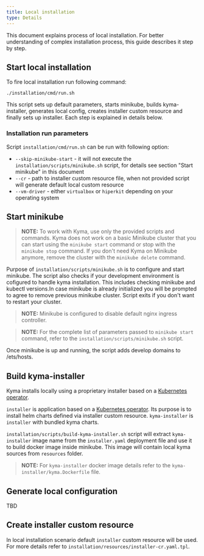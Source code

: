 ```yaml
---
title: Local installation
type: Details
---
```


This document explains process of local installation. For better understanding of complex installation process, this guide describes it step by step.

## Start local installation

To fire local installation run following command:
```
./installation/cmd/run.sh
```

This script sets up default parameters, starts minikube, builds kyma-installer, generates local config, creates installer custom resource and finally sets up installer. Each step is explained in details below.

### Installation run parameters

Script `installation/cmd/run.sh` can be run with following option:

- `--skip-minikube-start` - it will not execute the `installation/scripts/minikube.sh` script, for details see section "Start minikube" in this document
- `--cr` - path to installer custom resource file, when not provided script will generate default local custom resource
- `--vm-driver` -  either `virtualbox` or `hiperkit` depending on your operating system

## Start minikube

> **NOTE:** To work with Kyma, use only the provided scripts and commands. Kyma does not work on a basic Minikube cluster that you can start using the `minikube start` command or stop with the `minikube stop` command. If you don't need Kyma on Minikube anymore, remove the cluster with the `minikube delete` command.

Purpose of `installation/scripts/minikube.sh` is to configure and start minikube. The script also checks if your development environment is cofigured to handle kyma installation. This includes checking minikube and kubectl versions.In case minikube is already initialized you will be prompted to agree to remove previous minikube cluster. Script exits if you don't want to restart your cluster.

>**NOTE:** Minikube is configured to disable default nginx ingress controller.

>**NOTE:** For the complete list of parameters passed to `minikube start` command, refer to the `installation/scripts/minikube.sh` script.

Once minikube is up and running, the script adds develop domains to /ets/hosts.

## Build kyma-installer

Kyma installs locally using a proprietary installer based on a [Kubernetes operator](https://coreos.com/operators/).

`installer` is application based on a [Kubernetes operator](https://coreos.com/operators/). Its purpose is to install helm charts defined via installer custom resource. `kyma-installer` is `installer` with bundled kyma charts. 

`installation/scripts/build-kyma-installer.sh` script will extract `kyma-installer` image name from the `installer.yaml` deployment file and use it to build docker image inside minikube. This image will contain local kyma sources from `resources` folder. 

>**NOTE:** For `kyma-installer` docker image details refer to the `kyma-installer/kyma.Dockerfile` file.

## Generate local configuration

TBD

## Create installer custom resource

In local installation scenario default `installer` custom resource will be used. For more details refer to `installation/resources/installer-cr.yaml.tpl`.